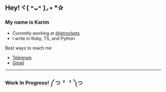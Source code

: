 ## Hey!ヾ( ˃ᴗ˂ )◞ • *✰ 
### My name is Karim
- Currently working at [@jetrockets](https://github.com/jetrockets)
- I write in Ruby, TS, and Python

Best ways to reach me 
- <a href="https://t.me/tapedeck/">Telegram</a>
- <a href="mailto:listentowoes@gmail.com">Gmail</a>

---
### Work In Progress! ༼ つ ╹ ╹ ༽つ

